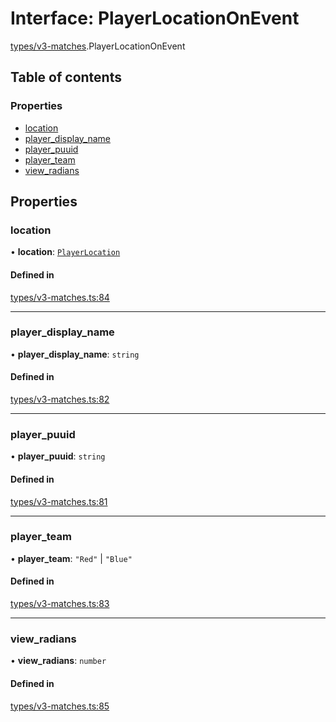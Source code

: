 # Interface: PlayerLocationOnEvent

[types/v3-matches](../modules/types_v3_matches.md).PlayerLocationOnEvent

## Table of contents

### Properties

- [location](types_v3_matches.PlayerLocationOnEvent.md#location)
- [player\_display\_name](types_v3_matches.PlayerLocationOnEvent.md#player_display_name)
- [player\_puuid](types_v3_matches.PlayerLocationOnEvent.md#player_puuid)
- [player\_team](types_v3_matches.PlayerLocationOnEvent.md#player_team)
- [view\_radians](types_v3_matches.PlayerLocationOnEvent.md#view_radians)

## Properties

### location

• **location**: [`PlayerLocation`](../modules/types_v3_matches.md#playerlocation)

#### Defined in

[types/v3-matches.ts:84](https://github.com/jameslinimk/unofficial-valorant-api/blob/fe67431/package/src/types/v3-matches.ts#L84)

___

### player\_display\_name

• **player\_display\_name**: `string`

#### Defined in

[types/v3-matches.ts:82](https://github.com/jameslinimk/unofficial-valorant-api/blob/fe67431/package/src/types/v3-matches.ts#L82)

___

### player\_puuid

• **player\_puuid**: `string`

#### Defined in

[types/v3-matches.ts:81](https://github.com/jameslinimk/unofficial-valorant-api/blob/fe67431/package/src/types/v3-matches.ts#L81)

___

### player\_team

• **player\_team**: ``"Red"`` \| ``"Blue"``

#### Defined in

[types/v3-matches.ts:83](https://github.com/jameslinimk/unofficial-valorant-api/blob/fe67431/package/src/types/v3-matches.ts#L83)

___

### view\_radians

• **view\_radians**: `number`

#### Defined in

[types/v3-matches.ts:85](https://github.com/jameslinimk/unofficial-valorant-api/blob/fe67431/package/src/types/v3-matches.ts#L85)
